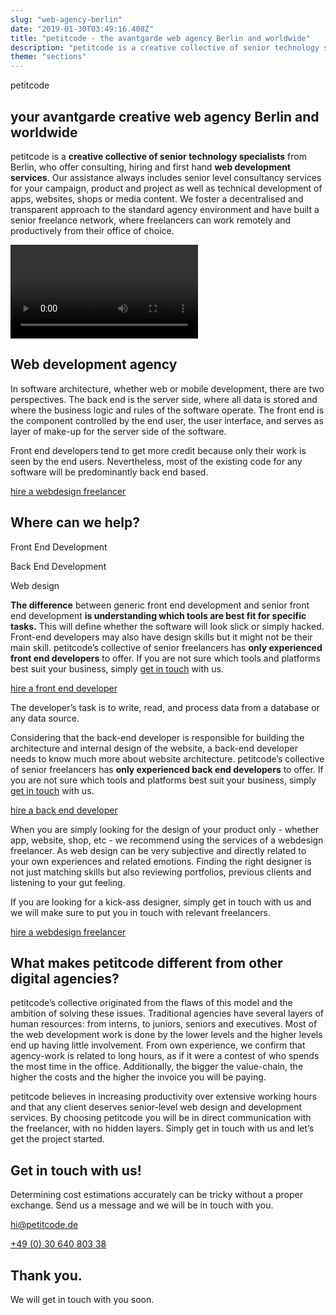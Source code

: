 ```yaml
---
slug: "web-agency-berlin"
date: "2019-01-30T03:49:16.408Z"
title: "petitcode - the avantgarde web agency Berlin and worldwide"
description: "petitcode is a creative collective of senior technology specialists. Whether you need a webdesign freelancer or a complete software solution, we only offer the best."
theme: "sections"
---
```


<Sections>
<Section>
<Columns>
<ColumnContent>

<KnockoutText>petitcode</KnockoutText>

# your avantgarde creative web agency Berlin and worldwide

petitcode is a **creative collective of senior technology specialists** from Berlin, who offer consulting, hiring and first hand **web development services**. Our assistance always includes senior level consultancy services for your campaign, product and project as well as technical development of apps, websites, shops or media content. We foster a decentralised and transparent approach to the standard agency environment and have built a senior freelance network, where freelancers can work remotely and productively from their office of choice.
</ColumnContent>
<ColumnImage file="med-badr-chemmaoui-630239-unsplash.jpg" alt="our decentralised web agency structure will help you connect to top quality freelancers">
</ColumnImage>
</Columns>
</Section>
<Section>
  <Video youtubeId="Jwkoo9k1tsg" description="Lorem ipsum dolor sit amet, consetetur sadipscing elitr,sed diam nonumy eirmod tempor invidunt."/>
</Section>
<Section>
<Columns reverse contentWidth="6">
<ColumnContent>

# Web development agency

In software architecture, whether web or mobile development, there are two perspectives. The back end is the server side, where all data is stored and where the business logic and rules of the software operate. The front end is the component controlled by the end user, the user interface, and serves as layer of make-up for the server side of the software.

Front end developers tend to get more credit because only their work is seen by the end users. Nevertheless, most of the existing code for any software will be predominantly back end based.

[hire a webdesign freelancer](#contact)

</ColumnContent>
<ColumnImage file="irfan-simsar-1144378-unsplash.jpg" alt="petitcode’s web design agency only executes state-of-the-art solutions">
</ColumnImage>
</Columns>

<Columns reverse contentWidth="6">
<ColumnContent>

# Where can we help?

<Carousel>
<CarouselNavigation>

Front End Development

Back End Development

Web design

</CarouselNavigation>
<CarouselSlides>
<CarouselSlide>

**The difference** between
generic front end development and senior front end development **is understanding
which tools are best fit for specific tasks.**
This will define whether the software will look slick or simply
hacked. Front-end developers may also have design skills but it might
not be their main skill. petitcode’s
collective of senior freelancers has **only
experienced front end developers**
to offer. If you are not sure which tools and platforms best suit
your business, simply [get in touch](/contact) with us.

[hire a front end developer](#contact)

</CarouselSlide>
<CarouselSlide>

The developer’s task is to write, read, and process data from a
database or any data source.

Considering that the back-end developer is responsible for building the
architecture and internal design of the website, a back-end developer
needs to know much more about website architecture. petitcode’s
collective of senior freelancers has **only
experienced back end developers**
to offer. If you are not sure which tools and platforms best suit
your business, simply [get in touch](http://de-en/contact) with us.

[hire a back end developer](#contact)

</CarouselSlide>
<CarouselSlide>

When you are simply looking for the design of your product only - whether
app, website, shop, etc - we recommend using the services of a
webdesign freelancer. As web design can be very subjective and
directly related to your own experiences and related emotions.
Finding the right designer is not just matching skills but also
reviewing portfolios, previous clients and listening to your gut
feeling.

If you are looking for a kick-ass designer, simply get in touch with us
and we will make sure to put you in touch with relevant freelancers.

[hire a webdesign freelancer](#contact)

</CarouselSlide>
</CarouselSlides>
</Carousel>
</ColumnContent>
<ColumnImage file="joshua-aragon-1280300-unsplash.jpg" alt="petitcode’s web design agency only executes state-of-the-art solutions">
</ColumnImage>
</Columns>
</Section>
<Section>
<SectionContent>
<Centered>

# What makes petitcode different from other digital agencies?

petitcode’s collective originated from the flaws of this model and the ambition
of solving these issues. Traditional agencies have several layers of
human resources: from interns, to juniors, seniors and executives.
Most of the web development work is done by the lower levels and the
higher levels end up having little involvement. From own experience,
we confirm that agency-work is related to long hours, as if it were a
contest of who spends the most time in the office. Additionally, the
bigger the value-chain, the higher the costs and the higher the
invoice you will be paying.

petitcode believes in increasing productivity over extensive working hours and
that any client deserves senior-level web design and development
services. By choosing petitcode you will be in direct communication
with the freelancer, with no hidden layers. Simply get in touch with
us and let’s get the project started.

</Centered>
</SectionContent>
</Section>
<Section inverted scrollId="contact">
<SectionContent>
<ClientForm scrollTo="contact">
<FormIntro>

# Get in touch with us!

Determining cost estimations accurately can be tricky without a proper exchange. Send us a message and we will be in touch with you.

<a href="mailto:hi@petitcode.de">hi@petitcode.de</a>

<a href="tel:+493064080338">+49 (0) 30 640 803 38</a>

</FormIntro>
<FormSuccess>

# Thank you.

We will get in touch with you soon.

</FormSuccess>
</ClientForm>
</SectionContent>
</Section>
</Sections>
